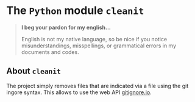 The `Python` module `cleanit`
=============================

> **I beg your pardon for my english...**
>
> English is not my native language, so be nice if you notice misunderstandings, misspellings, or grammatical errors in my documents and codes.


About `cleanit`
---------------

The project simply removes files that are indicated via a file using the git ingore syntax. This allows to use the web API [gitignore.io](https://www.toptal.com/developers/gitignore). 
